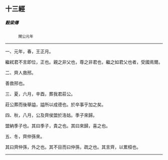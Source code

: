 

## 十三經

##### 穀梁傳
　　　`閔公元年`

* * *

一、元年，春，王正月。

繼弒君不言即位，正也。親之非父也，尊之非君也，繼之如君父也者，受國焉爾。

二、齊人救邢。

善救邢也。

三、夏，六月，辛酉，葬我君莊公。

莊公葬而後舉謚，謚所以成德也。於卒事乎加之矣。

四、秋，八月，公及齊侯盟於洛姑。季子來歸。

盟納季子也。其曰季子，貴之也。其曰來歸，喜之也。

五、冬，齊仲孫來。

其曰齊仲孫，外之也。其不目而曰仲孫，疏之也。其言齊，以累桓也。

* * *

